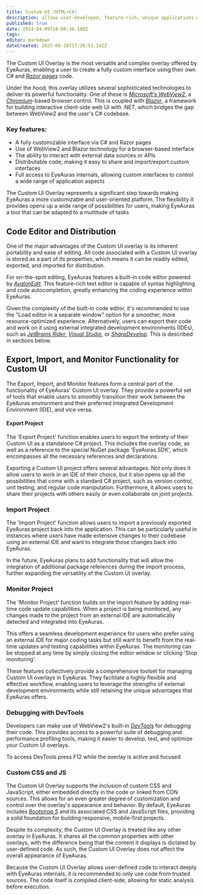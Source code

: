 ```yaml
---
title: Custom UI (HTML+C#)
description: allows user-developed, feature-rich, unique applications within EyeAuras using familiar web technologies and C#
published: true
date: 2024-04-09T18:09:38.180Z
tags: 
editor: markdown
dateCreated: 2023-06-18T17:26:53.242Z
---
```


The Custom UI Overlay is the most versatile and complex overlay offered by EyeAuras, enabling a user to create a fully custom interface using their own C# and [_Razor pages_](https://docs.microsoft.com/en-us/aspnet/core/razor-pages/?view=aspnetcore-5.0) code.

Under the hood, this overlay utilizes several sophisticated technologies to deliver its powerful functionality. One of these is [_Microsoft's WebView2_](https://docs.microsoft.com/en-us/microsoft-edge/webview2/), a [_Chromium_](https://www.chromium.org/Home)\-based browser control. This is coupled with [_Blazor_](https://dotnet.microsoft.com/apps/aspnet/web-apps/blazor), a framework for building interactive client-side web UI with .NET, which bridges the gap between WebView2 and the user's C# codebase.

### Key features:

-   A fully customizable interface via C# and Razor pages
-   Use of WebView2 and Blazor technology for a browser-based interface
-   The ability to interact with external data sources or APIs
-   Distributable code, making it easy to share and import/export custom interfaces
-   Full access to EyeAuras internals, allowing custom interfaces to control a wide range of application aspects

The Custom UI Overlay represents a significant step towards making EyeAuras a more customizable and user-oriented platform. The flexibility it provides opens up a wide range of possibilities for users, making EyeAuras a tool that can be adapted to a multitude of tasks

## **Code Editor and Distribution**

One of the major advantages of the Custom UI overlay is its inherent portability and ease of editing. All code associated with a Custom UI overlay is stored as a part of its properties, which means it can be readily edited, exported, and imported for distribution.

For on-the-spot editing, EyeAuras features a built-in code editor powered by [_AvalonEdit_](http://avalonedit.net/). This feature-rich text editor is capable of syntax highlighting and code autocompletion, greatly enhancing the coding experience within EyeAuras.

Given the complexity of the built-in code editor, it's recommended to use the "Load editor in a separate window" option for a smoother, more resource-optimized experience. Alternatively, users can export their code and work on it using external integrated development environments (IDEs), such as [_JetBrains Rider_](https://www.jetbrains.com/rider/), [_Visual Studio_](https://visualstudio.microsoft.com/), or [_SharpDevelop_](http://www.icsharpcode.net/OpenSource/SD/Default.aspx). This is described in sections below.

## **Export, Import, and Monitor Functionality for Custom UI**

The Export, Import, and Monitor features form a central part of the functionality of EyeAuras' Custom UI overlay. They provide a powerful set of tools that enable users to smoothly transition their work between the EyeAuras environment and their preferred Integrated Development Environment (IDE), and vice versa.

#### **Export Project**

The 'Export Project' function enables users to export the entirety of their Custom UI as a standalone C# project. This includes the overlay code, as well as a reference to the special NuGet package 'EyeAuras.SDK', which encompasses all the necessary references and declarations.

Exporting a Custom UI project offers several advantages. Not only does it allow users to work in an IDE of their choice, but it also opens up all the possibilities that come with a standard C# project, such as version control, unit testing, and regular code manipulation. Furthermore, it allows users to share their projects with others easily or even collaborate on joint projects.

### **Import Project**

The 'Import Project' function allows users to import a previously exported EyeAuras project back into the application. This can be particularly useful in instances where users have made extensive changes to their codebase using an external IDE and want to integrate those changes back into EyeAuras.

In the future, EyeAuras plans to add functionality that will allow the integration of additional package references during the import process, further expanding the versatility of the Custom UI overlay.

### **Monitor Project**

The 'Monitor Project' function builds on the import feature by adding real-time code update capabilities. When a project is being monitored, any changes made to the project from an external IDE are automatically detected and integrated into EyeAuras.

This offers a seamless development experience for users who prefer using an external IDE for major coding tasks but still want to benefit from the real-time updates and testing capabilities within EyeAuras. The monitoring can be stopped at any time by simply closing the editor window or clicking 'Stop monitoring'.

These features collectively provide a comprehensive toolset for managing Custom UI overlays in EyeAuras. They facilitate a highly flexible and effective workflow, enabling users to leverage the strengths of external development environments while still retaining the unique advantages that EyeAuras offers.

### **Debugging with DevTools**

Developers can make use of WebView2's built-in [_DevTools_](https://docs.microsoft.com/en-us/microsoft-edge/webview2/how-to/webview2-devtools) for debugging their code. This provides access to a powerful suite of debugging and performance profiling tools, making it easier to develop, test, and optimize your Custom UI overlays. 

To access DevTools press F12 while the overlay is active and focused

### **Custom CSS and JS**

The Custom UI Overlay supports the inclusion of custom CSS and JavaScript, either embedded directly in the code or linked from CDN sources. This allows for an even greater degree of customization and control over the overlay's appearance and behavior. By default, EyeAuras includes [_Bootstrap 5_](https://getbootstrap.com/docs/5.0/getting-started/introduction/) and its associated CSS and JavaScript files, providing a solid foundation for building responsive, mobile-first projects.

Despite its complexity, the Custom UI Overlay is treated like any other overlay in EyeAuras. It shares all the common properties with other overlays, with the difference being that the content it displays is dictated by user-defined code. As such, the Custom UI Overlay does not affect the overall appearance of EyeAuras.

Because the Custom UI Overlay allows user-defined code to interact deeply with EyeAuras internals, it is recommended to only use code from trusted sources. The code itself is compiled client-side, allowing for static analysis before execution.